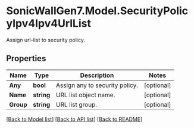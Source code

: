 # SonicWallGen7.Model.SecurityPolicyIpv4Ipv4UrlList
Assign url-list to security policy.

## Properties

Name | Type | Description | Notes
------------ | ------------- | ------------- | -------------
**Any** | **bool** | Assign any to security policy. | [optional] 
**Name** | **string** | URL list object name. | [optional] 
**Group** | **string** | URL list group. | [optional] 

[[Back to Model list]](../README.md#documentation-for-models) [[Back to API list]](../README.md#documentation-for-api-endpoints) [[Back to README]](../README.md)

